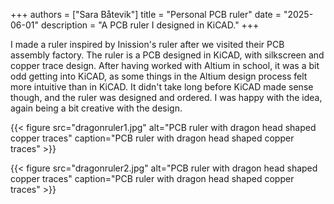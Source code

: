 +++
authors = ["Sara Båtevik"]
title = "Personal PCB ruler"
date = "2025-06-01"
description = "A PCB ruler I designed in KiCAD."
+++

I made a ruler inspired by Inission's ruler after we visited their PCB assembly factory. The ruler is a PCB designed in KiCAD, with silkscreen and copper trace design. After having worked with Altium in school, it was a bit odd getting into KiCAD, as some things in the Altium design process felt more intuitive than in KiCAD. It didn't take long before KiCAD made sense though, and the ruler was designed and ordered. I was happy with the idea, again being a bit creative with the design.

{{< figure src="dragonruler1.jpg" alt="PCB ruler with dragon head shaped copper traces" caption="PCB ruler with dragon head shaped copper traces" >}}

{{< figure src="dragonruler2.jpg" alt="PCB ruler with dragon head shaped copper traces" caption="PCB ruler with dragon head shaped copper traces" >}}
